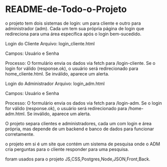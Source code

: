 # README-de-Todo-o-Projeto
o projeto tem dois sistemas de login: um para cliente e outro para administrador (adm).
Cada um tem sua própria página de login que redireciona para uma área específica após o login bem-sucedido.

Login do Cliente
Arquivo: login_cliente.html

Campos: Usuário e Senha

Processo:
O formulário envia os dados via fetch para /login-cliente.
Se o login for válido (response.ok), o usuário será redirecionado para home_cliente.html.
Se inválido, aparece um alerta.

Login do Administrador
Arquivo: login_adm.html

Campos: Usuário e Senha

Processo:
O formulário envia os dados via fetch para /login-adm.
Se o login for válido (response.ok), o usuário será redirecionado para /home-adm.html.
Se inválido, aparece um alerta.


O projeto separa clientes e administradores, cada um com login e área própria, mas depende de um backend e banco de dados para funcionar corretamente.


o projeto em si é um site que contém um sistema de pesquisa onde o ADM cria perguntas para o cliente responder para uma pesquisa.


foram usados ​​para o projeto JS,CSS,Postgres,Node,JSON,Front,Back.
